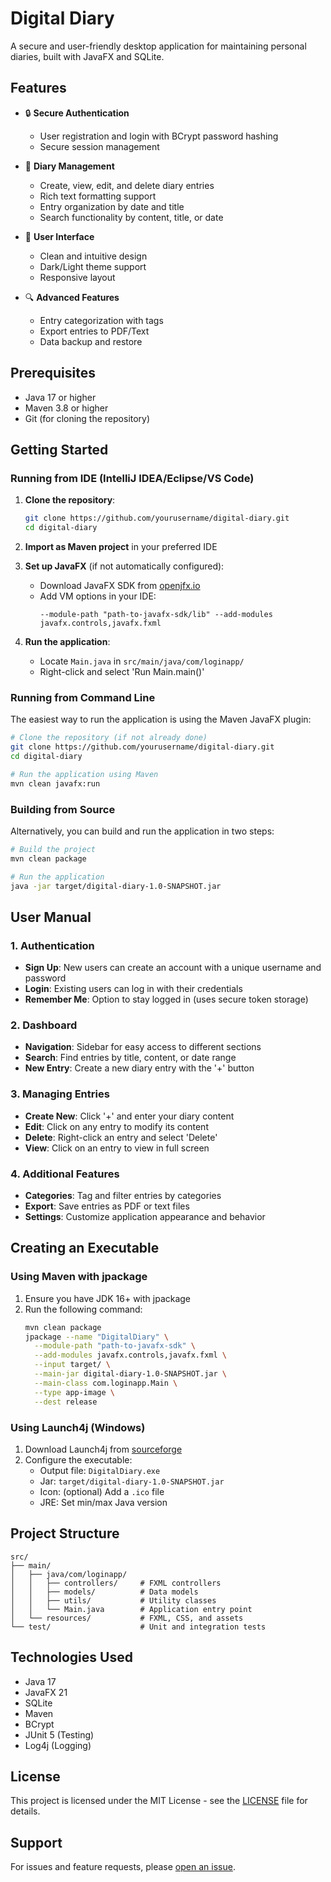 # Digital Diary

A secure and user-friendly desktop application for maintaining personal diaries, built with JavaFX and SQLite.

## Features

- 🔒 **Secure Authentication**
  - User registration and login with BCrypt password hashing
  - Secure session management

- 📝 **Diary Management**
  - Create, view, edit, and delete diary entries
  - Rich text formatting support
  - Entry organization by date and title
  - Search functionality by content, title, or date

- 🎨 **User Interface**
  - Clean and intuitive design
  - Dark/Light theme support
  - Responsive layout

- 🔍 **Advanced Features**
  - Entry categorization with tags
  - Export entries to PDF/Text
  - Data backup and restore

## Prerequisites

- Java 17 or higher
- Maven 3.8 or higher
- Git (for cloning the repository)

## Getting Started

### Running from IDE (IntelliJ IDEA/Eclipse/VS Code)

1. **Clone the repository**:
   ```bash
   git clone https://github.com/yourusername/digital-diary.git
   cd digital-diary
   ```

2. **Import as Maven project** in your preferred IDE

3. **Set up JavaFX** (if not automatically configured):
   - Download JavaFX SDK from [openjfx.io](https://openjfx.io/)
   - Add VM options in your IDE:
     ```
     --module-path "path-to-javafx-sdk/lib" --add-modules javafx.controls,javafx.fxml
     ```

4. **Run the application**:
   - Locate `Main.java` in `src/main/java/com/loginapp/`
   - Right-click and select 'Run Main.main()'

### Running from Command Line

The easiest way to run the application is using the Maven JavaFX plugin:

```bash
# Clone the repository (if not already done)
git clone https://github.com/yourusername/digital-diary.git
cd digital-diary

# Run the application using Maven
mvn clean javafx:run
```

### Building from Source

Alternatively, you can build and run the application in two steps:

```bash
# Build the project
mvn clean package

# Run the application
java -jar target/digital-diary-1.0-SNAPSHOT.jar
```

## User Manual

### 1. Authentication
- **Sign Up**: New users can create an account with a unique username and password
- **Login**: Existing users can log in with their credentials
- **Remember Me**: Option to stay logged in (uses secure token storage)

### 2. Dashboard
- **Navigation**: Sidebar for easy access to different sections
- **Search**: Find entries by title, content, or date range
- **New Entry**: Create a new diary entry with the '+' button

### 3. Managing Entries
- **Create New**: Click '+' and enter your diary content
- **Edit**: Click on any entry to modify its content
- **Delete**: Right-click an entry and select 'Delete'
- **View**: Click on an entry to view in full screen

### 4. Additional Features
- **Categories**: Tag and filter entries by categories
- **Export**: Save entries as PDF or text files
- **Settings**: Customize application appearance and behavior

## Creating an Executable

### Using Maven with jpackage

1. Ensure you have JDK 16+ with jpackage
2. Run the following command:
   ```bash
   mvn clean package
   jpackage --name "DigitalDiary" \
     --module-path "path-to-javafx-sdk" \
     --add-modules javafx.controls,javafx.fxml \
     --input target/ \
     --main-jar digital-diary-1.0-SNAPSHOT.jar \
     --main-class com.loginapp.Main \
     --type app-image \
     --dest release
   ```

### Using Launch4j (Windows)
1. Download Launch4j from [sourceforge](http://launch4j.sourceforge.net/)
2. Configure the executable:
   - Output file: `DigitalDiary.exe`
   - Jar: `target/digital-diary-1.0-SNAPSHOT.jar`
   - Icon: (optional) Add a `.ico` file
   - JRE: Set min/max Java version

## Project Structure

```
src/
├── main/
│   ├── java/com/loginapp/
│   │   ├── controllers/     # FXML controllers
│   │   ├── models/          # Data models
│   │   ├── utils/           # Utility classes
│   │   └── Main.java        # Application entry point
│   └── resources/           # FXML, CSS, and assets
└── test/                    # Unit and integration tests
```

## Technologies Used

- Java 17
- JavaFX 21
- SQLite
- Maven
- BCrypt
- JUnit 5 (Testing)
- Log4j (Logging)

## License

This project is licensed under the MIT License - see the [LICENSE](LICENSE) file for details.

## Support

For issues and feature requests, please [open an issue](https://github.com/yourusername/digital-diary/issues).
